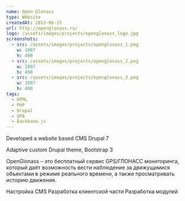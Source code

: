 ```yaml
---
name: Open Glonass
type: Website
createdAt: 2013-06-15
url: http://openglonass.ru/
logo: /assets/images/projects/openglonass_logo.jpg
screenshots: 
  - src: /assets/images/projects/openglonass_1.png
    w: 1007
    h: 490
  - src: /assets/images/projects/openglonass_2.png
    w: 1007
    h: 490
  - src: /assets/images/projects/openglonass_3.png
    w: 1007
    h: 490
tags: 
  - HTML
  - PHP
  - Drupal 
  - SPA 
  - Backbone.js 
---
```

 
Developed a website based CMS Drupal 7

Adaptive custom Drupal theme, Bootstrap 3

OpenGlonass – это бесплатный сервис GPS/ГЛОНАСС мониторинга, который даёт возможность вести наблюдение за движущимися объектами в режиме реального времени, а также просматривать историю движения.

Настройка CMS
Разработка клиентской части
Разработка модулей
